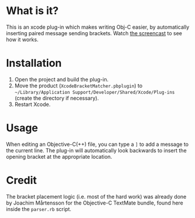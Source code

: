 # What is it?

This is an xcode plug-in which makes writing Obj-C easier, by automatically inserting paired message sending brackets.
Watch [the screencast](http://ciaranwal.sh/files/xcode-bracket-matcher.mov) to see how it works.

# Installation

1. Open the project and build the plug-in.
2. Move the product (`XcodeBracketMatcher.pbplugin`) to `~/Library/Application Support/Developer/Shared/Xcode/Plug-ins` (create the directory if necessary).
3. Restart Xcode.

# Usage

When editing an Objective-C(++) file, you can type a `]` to add a message to the current line. The plug-in will automatically look backwards to insert the opening bracket at the appropriate location.

# Credit

The bracket placement logic (i.e. most of the hard work) was already done by Joachim Mårtensson for the Objective-C TextMate bundle, found here inside the `parser.rb` script.